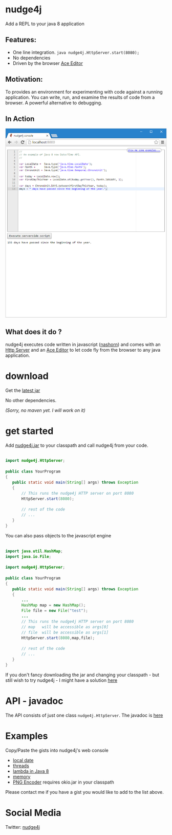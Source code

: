 # nudge4j
Add a REPL to your java 8 application 

## Features:
- One line integration. ```java nudge4j.HttpServer.start(8080);```
- No dependencies
- Driven by the browser <a href='https://ace.c9.io'>Ace Editor</a> 
 
## Motivation:

To provides an environment for experimenting with code against a running application. You can write, run, and examine the results of code from a browser. A powerful alternative to debugging.

## In Action

![nudge4j web console](nudge4j.console.png "nudge4j web console in action")

## What does it do ?

nudge4j executes code written in javascript (<a href='http://www.oracle.com/technetwork/articles/java/jf14-nashorn-2126515.html'>nashorn</a>) and comes with an <a href='http://docs.oracle.com/javase/8/docs/jre/api/net/httpserver/spec/com/sun/net/httpserver/package-summary.html'>Http Server</a> and an <a href='https://ace.c9.io'>Ace Editor</a> to let code fly from the browser to any java application.


# download

Get the <a href='https://github.com/lorenzoongithub/nudge4j/blob/master/nudge4j/dist/nudge4j.jar?raw=true'>latest jar</a>

No other dependencies. 

*(Sorry, no maven yet. I will work on it)*

# get started

Add <a href='https://github.com/lorenzoongithub/nudge4j/blob/master/nudge4j/dist/nudge4j.jar?raw=true'>nudge4j.jar</a> to your classpath and call nudge4j from your code.

```java

import nudge4j.HttpServer;

public class YourProgram
{
   public static void main(String[] args) throws Exception
   {
       // This runs the nudge4j HTTP server on port 8080
       HttpServer.start(8080);
       
       // rest of the code
       // ...
   }
}
```

You can also pass objects to the javascript engine

```java

import java.util.HashMap; 
import java.io.File;  

import nudge4j.HttpServer;

public class YourProgram
{
   public static void main(String[] args) throws Exception
   {
       ...
       HashMap map = new HashMap();
       File file = new File("test");        
       ...
       // This runs the nudge4j HTTP server on port 8080
       // map   will be accessible as args[0]
       // file  will be accessible as args[1]
       HttpServer.start(8080,map,file);
       
       // rest of the code
       // ...
   }
}
```

If you don't fancy downloading the jar and changing your classpath - but still wish to try nudge4j - I might have a solution <a  href='http://nudge4j.appspot.com/onthecloud/index.html'>here</a>

# API - javadoc

The API consists of just one class <code>nudge4j.HttpServer</code>.
The javadoc is <a href='http://nudge4j.appspot.com/javadoc/index.html'>here</a>

# Examples

Copy/Paste the gists into nudge4j's web console

* <a href='https://gist.github.com/lorenzoongithub/127278b6478e9b35e3fca13b566f88b5'>local date</a> 
* <a href='https://gist.github.com/lorenzoongithub/01fdf87f9f1a4c60a41ba529d9cd534e'>threads</a> 
* <a href='https://gist.github.com/lorenzoongithub/5aa2f94967d261a447457500a7536f90'>lambda in Java 8</a> 
* <a href='https://gist.github.com/lorenzoongithub/d9964b85069fef1fd3794aa366d95a79'>memory</a>  
* <a href='https://gist.github.com/lorenzoongithub/dace58ea8dde941a21209c0fbba4561e'>PNG Encoder</a> requires okio.jar in your classpath

Please contact me if you have a gist you would like to add to the list above.

# Social Media

Twitter: <a href='https://twitter.com/nudge4jofficial'>nudge4j</a>
